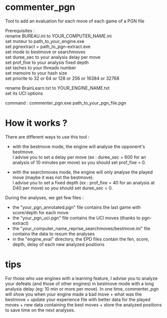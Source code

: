 # commenter_pgn
Tool to add an evaluation for each move of each game of a PGN file

Prerequisites :<br>
rename BUREAU.ini to YOUR_COMPUTER_NAME.ini<br>
set moteur to path_to_your_engine.exe<br>
set pgnextract = path_to_pgn-extract.exe<br>
set mode to bestmove or searchmoves<br>
set duree_sec to your analysis delay per move<br>
set prof_fixe to your analysis fixed depth<br>
set taches to your threads number<br>
set memoire to your hash size<br>
set priorite to 32 or 64 or 128 or 256 or 16384 or 32768<br>

rename BrainLearn.txt to YOUR_ENGINE_NAME.txt<br>
set its UCI options<p>

command : commenter_pgn.exe path_to_your_pgn_file.pgn<p>

# How it works ?
There are different ways to use this tool :<br>
- with the bestmove mode, the engine will analyse the opponent's bestmove.<br>
I advise you to set a delay per move (ex : duree_sec = 600 for an analysis of 10 minutes per move) so you should set prof_fixe = 0.<p>

- with the searchmoves mode, the engine will only analyse the played move (maybe it was not the bestmove).<br>
I advise you to set a fixed depth (ex : prof_fixe = 40 for an analysis at D40 per move) so you should set duree_sec = 0.<p>

During the analyses, we get few files :<br>
- the "your_pgn_annotated.pgn" file contains the last game with score/depth for each move<br>
- the "your_pgn_uci.pgn" file contains the UCI moves (thanks to pgn-extract)<br>
- the "your_computer_name_reprise_searchmoves/bestmove.ini" file contains the data to resum the analyses<br>
- in the "engine_eval" directory, the EPD files contain the fen, score, depth, delay of each new analyzed positions<p>

# tips
For those who use engines with a learning feature, I advise you to analyze your defeats (and those of other engines) in bestmove mode with a long analysis delay (eg: 10 min or more per move). In one time, commenter_pgn will show you when your engine made a bad move + what was the bestmove + update your experience file with better data for the played moves + new data containing the best moves + store the analyzed positions to save time on the next analyses.<p>
